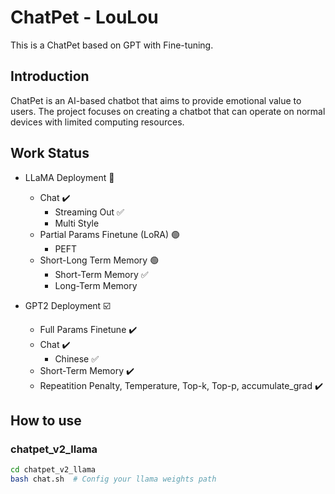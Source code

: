 # ChatPet - LouLou
This is a ChatPet based on GPT with Fine-tuning. 

## Introduction
ChatPet is an AI-based chatbot that aims to provide emotional value to users. The project focuses on creating a chatbot that can operate on normal devices with limited computing resources.

## Work Status
- LLaMA Deployment 🔲
  - Chat ✔️
    - Streaming Out :white_check_mark:
    - Multi Style 
  - Partial Params Finetune (LoRA) 🟢
    - PEFT
  - Short-Long Term Memory 🟢
    - Short-Term Memory :white_check_mark:
    - Long-Term Memory 

- GPT2 Deployment ☑️
  - Full Params Finetune    ✔️
  - Chat    ✔️
    - Chinese :white_check_mark:
  - Short-Term Memory ✔️
  - Repeatition Penalty, Temperature, Top-k, Top-p, accumulate_grad    ✔️


## How to use
### chatpet_v2_llama
```bash
cd chatpet_v2_llama
bash chat.sh  # Config your llama weights path
```
